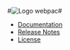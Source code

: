 #![Logo](https://github.com/proemmer/webpac-docs/images/icon.png) webpac#

- [Documentation](https://github.com/proemmer/webpac-docs)
- [Release Notes](https://github.com/proemmer/webpac/releases)
- [License](LICENSE.md)
